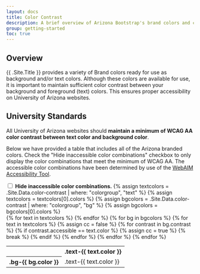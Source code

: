 ```yaml
---
layout: docs
title: Color Contrast
description: A brief overview of Arizona Bootstrap's brand colors and color contrast.
group: getting-started
toc: true
---
```


## Overview

{{ .Site.Title }} provides a variety of Brand colors ready for use as background and/or text colors. Although these colors are available for use, it is important to maintain sufficient color contrast between your background and foreground (text) colors. This ensures proper accessibility on University of Arizona websites. 

## University Standards

All University of Arizona websites should **maintain a minimum of WCAG AA color contrast between text color and background color**. 

Below we have provided a table that includes all of the Arizona branded colors. Check the "Hide inaccessible color combinations" checkbox to only display the color combinations that meet the minimum of WCAG AA. The accessible color combinations have been determined by use of the <a href="http://wave.webaim.org/report#/http://uadigital.arizona.edu/ua-bootstrap/colors.html" target="_blank">WebAIM Accessibility Tool</a>.

<label id="hide-inaccessible-label">
  <input type="checkbox" id="hide-inaccessible"> <strong>Hide inaccessible color combinations.</strong>
</label>
{% assign textcolors = .Site.Data.color-contrast | where: "colorgroup", "text" %}
{% assign textcolors = textcolors[0].colors %}
{% assign bgcolors = .Site.Data.color-contrast | where: "colorgroup", "bg" %}
{% assign bgcolors = bgcolors[0].colors %}

<div class="table-responsive">
  <table class="table table-bordered">
    <tr>
      <th></th>{% for text in textcolors %}    
      <th class="text-nowrap">.text-{{ text.color }}</th>{% endfor %}
    </tr>
  {% for bg in bgcolors %}
    <tr>
      <th class="text-nowrap">.bg-{{ bg.color }}</th>
      {% for text in textcolors %}
        {% assign cc = false %}
        {% for contrast in bg.contrast %}
          {% if contrast.accessible == text.color %}
            {% assign cc = true %}
            {% break %}
          {% endif %}
        {% endfor %}
      <td class="bg-{{ bg.color }} text-center align-items-center">
        <span class="text-{{ text.color }}{% if cc == false %} inaccessible{% endif %}">.text-{{ text.color }}</span>
      </td>{% endfor %}
    </tr>
  {% endfor %}
  </table>
</div>

